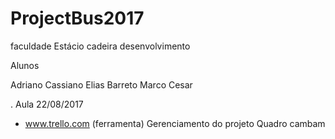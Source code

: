# ProjectBus2017
faculdade Estácio cadeira desenvolvimento 

Alunos 

Adriano Cassiano
Elias Barreto
Marco Cesar


. Aula 22/08/2017

- www.trello.com (ferramenta) 
	Gerenciamento do projeto 
	Quadro cambam